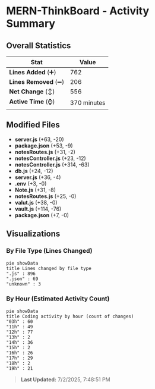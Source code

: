 # MERN-ThinkBoard - Activity Summary 

## Overall Statistics

| Stat                   | Value                                                             |
| ---------------------- | ----------------------------------------------------------------- |
| **Lines Added** (➕)   | 762                                          |
| **Lines Removed** (➖) | 206                                        |
| **Net Change** (↕)    | 556                |
| **Active Time** (⌚)   | 370 minutes |


## Modified Files
- **server.js** (+63, -20)
- **package.json** (+53, -9)
- **notesRoutes.js** (+31, -2)
- **notesController.js** (+23, -12)
- **notesController.js** (+314, -63)
- **db.js** (+24, -12)
- **server.js** (+36, -4)
- **.env** (+3, -0)
- **Note.js** (+31, -8)
- **notesRoutes.js** (+25, -0)
- **valut.js** (+38, -0)
- **vault.js** (+114, -76)
- **package.json** (+7, -0)

## Visualizations

### By File Type (Lines Changed)

```mermaid
pie showData
title Lines changed by file type
".js" : 896
".json" : 69
"unknown" : 3
```

### By Hour (Estimated Activity Count)

```mermaid
pie showData
title Coding activity by hour (count of changes)
"03h" : 60
"11h" : 49
"12h" : 77
"13h" : 2
"14h" : 36
"15h" : 2
"16h" : 26
"17h" : 29
"18h" : 2
"19h" : 21
```


> **Last Updated:** 7/2/2025, 7:48:51 PM